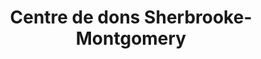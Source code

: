 ---
title: "Centre de dons Sherbrooke-Montgomery"
url: /montreal/centre-de-dons-sherbrooke-montgomery/
shop: Gebrauchtwaren
---
